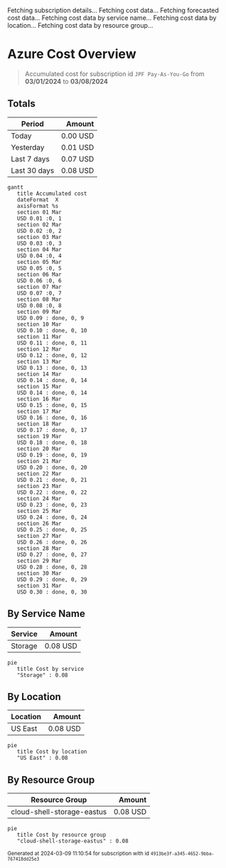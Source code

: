 Fetching subscription details...
Fetching cost data...
Fetching forecasted cost data...
Fetching cost data by service name...
Fetching cost data by location...
Fetching cost data by resource group...
# Azure Cost Overview

> Accumulated cost for subscription id `JPF Pay-As-You-Go` from **03/01/2024** to **03/08/2024**

## Totals

|Period|Amount|
|---|---:|
|Today|0.00 USD|
|Yesterday|0.01 USD|
|Last 7 days|0.07 USD|
|Last 30 days|0.08 USD|

```mermaid
gantt
   title Accumulated cost
   dateFormat  X
   axisFormat %s
   section 01 Mar
   USD 0.01 :0, 1
   section 02 Mar
   USD 0.02 :0, 2
   section 03 Mar
   USD 0.03 :0, 3
   section 04 Mar
   USD 0.04 :0, 4
   section 05 Mar
   USD 0.05 :0, 5
   section 06 Mar
   USD 0.06 :0, 6
   section 07 Mar
   USD 0.07 :0, 7
   section 08 Mar
   USD 0.08 :0, 8
   section 09 Mar
   USD 0.09 : done, 0, 9
   section 10 Mar
   USD 0.10 : done, 0, 10
   section 11 Mar
   USD 0.11 : done, 0, 11
   section 12 Mar
   USD 0.12 : done, 0, 12
   section 13 Mar
   USD 0.13 : done, 0, 13
   section 14 Mar
   USD 0.14 : done, 0, 14
   section 15 Mar
   USD 0.14 : done, 0, 14
   section 16 Mar
   USD 0.15 : done, 0, 15
   section 17 Mar
   USD 0.16 : done, 0, 16
   section 18 Mar
   USD 0.17 : done, 0, 17
   section 19 Mar
   USD 0.18 : done, 0, 18
   section 20 Mar
   USD 0.19 : done, 0, 19
   section 21 Mar
   USD 0.20 : done, 0, 20
   section 22 Mar
   USD 0.21 : done, 0, 21
   section 23 Mar
   USD 0.22 : done, 0, 22
   section 24 Mar
   USD 0.23 : done, 0, 23
   section 25 Mar
   USD 0.24 : done, 0, 24
   section 26 Mar
   USD 0.25 : done, 0, 25
   section 27 Mar
   USD 0.26 : done, 0, 26
   section 28 Mar
   USD 0.27 : done, 0, 27
   section 29 Mar
   USD 0.28 : done, 0, 28
   section 30 Mar
   USD 0.29 : done, 0, 29
   section 31 Mar
   USD 0.30 : done, 0, 30
```

## By Service Name

|Service|Amount|
|---|---:|
|Storage|0.08 USD|

```mermaid
pie
   title Cost by service
   "Storage" : 0.08
```

## By Location

|Location|Amount|
|---|---:|
|US East|0.08 USD|

```mermaid
pie
   title Cost by location
   "US East" : 0.08
```

## By Resource Group

|Resource Group|Amount|
|---|---:|
|cloud-shell-storage-eastus|0.08 USD|

```mermaid
pie
   title Cost by resource group
   "cloud-shell-storage-eastus" : 0.08
```

<sup>Generated at 2024-03-09 11:10:54 for subscription with id `4913be3f-a345-4652-9bba-767418dd25e3`</sup>
